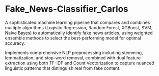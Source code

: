 # Fake_News-Classifier_Carlos
A sophisticated machine learning pipeline that compares and combines multiple algorithms (Logistic Regression, Random Forest, XGBoost, SVM, Naive Bayes) to automatically identify fake news articles, using weighted ensemble methods to select the best-performing model for optimal accuracy.

Implements comprehensive NLP preprocessing including stemming, lemmatization, and stop-word removal, combined with dual feature extraction using both TF-IDF and Count Vectorization to capture nuanced linguistic patterns that distinguish real from fake content.

